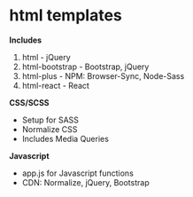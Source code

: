 # html templates

**Includes**  
1. html - jQuery  
2. html-bootstrap - Bootstrap, jQuery  
3. html-plus - NPM: Browser-Sync, Node-Sass   
4. html-react - React   

**CSS/SCSS**    
- Setup for SASS
- Normalize CSS
- Includes Media Queries

**Javascript**  
- app.js for Javascript functions
- CDN: Normalize, jQuery, Bootstrap